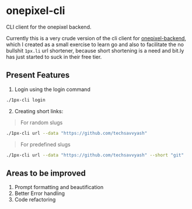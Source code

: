 # onepixel-cli
CLI client for the onepixel backend.

Currently this is a very crude version of the cli client for [onepixel-backend](https://github.com/championswimmer/onepixel_backend), which I created as a small exercise to learn go and also to facilitate the no bullshit `1px.li` url shortener, because short shortening is a need and bit.ly has just started to suck in their free tier.
 
## Present Features

1. Login using the login command
```bash
./1px-cli login
```

2. Creating short links:
> For random slugs
```bash
./1px-cli url --data "https://github.com/techsavvyash"
```

> For predefined slugs
```bash
./1px-cli url --data "https://github.com/techsavvyash" --short "git"
```

## Areas to be improved

1. Prompt formatting and beautification
2. Better Error handling
3. Code refactoring
